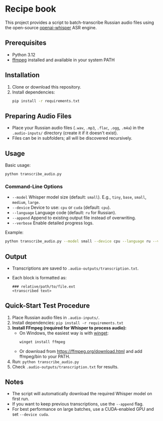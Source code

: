 # Recipe book

This project provides a script to batch-transcribe Russian audio files using the open-source [openai-whisper](https://github.com/openai/whisper) ASR engine.

## Prerequisites

- Python 3.12
- [ffmpeg](https://ffmpeg.org/) installed and available in your system PATH

## Installation

1. Clone or download this repository.
2. Install dependencies:
   ```bash
   pip install -r requirements.txt
   ```

## Preparing Audio Files

- Place your Russian audio files (`.wav`, `.mp3`, `.flac`, `.ogg`, `.m4a`) in the `.audio-inputs/` directory (create it if it doesn't exist).
- Files can be in subfolders; all will be discovered recursively.

## Usage

Basic usage:

```bash
python transcribe_audio.py
```

### Command-Line Options

- `--model` Whisper model size (default: `small`). E.g., `tiny`, `base`, `small`, `medium`, `large`.
- `--device` Device to use: `cpu` or `cuda` (default: `cpu`).
- `--language` Language code (default: `ru` for Russian).
- `--append` Append to existing output file instead of overwriting.
- `--verbose` Enable detailed progress logs.

Example:

```bash
python transcribe_audio.py --model small --device cpu --language ru --verbose
```

## Output

- Transcriptions are saved to `.audio-outputs/transcription.txt`.
- Each block is formatted as:

  ```
  ### relative/path/to/file.ext
  <transcribed text>

  ```

## Quick-Start Test Procedure

1. Place Russian audio files in `.audio-inputs/`.
2. Install dependencies: `pip install -r requirements.txt`
3. **Install FFmpeg (required for Whisper to process audio):**
   - On Windows, the easiest way is with [winget](https://learn.microsoft.com/en-us/windows/package-manager/winget/):
     ```powershell
     winget install ffmpeg
     ```
   - Or download from https://ffmpeg.org/download.html and add ffmpeg/bin to your PATH.
4. Run: `python transcribe_audio.py`
5. Check `.audio-outputs/transcription.txt` for results.

## Notes

- The script will automatically download the required Whisper model on first run.
- If you want to keep previous transcriptions, use the `--append` flag.
- For best performance on large batches, use a CUDA-enabled GPU and set `--device cuda`.
